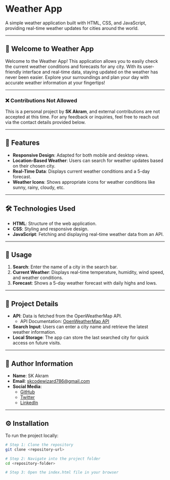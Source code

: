 # Weather App

A simple weather application built with HTML, CSS, and JavaScript, providing real-time weather updates for cities around the world.

---

## 🎉 Welcome to Weather App

Welcome to the Weather App! This application allows you to easily check the current weather conditions and forecasts for any city. With its user-friendly interface and real-time data, staying updated on the weather has never been easier. Explore your surroundings and plan your day with accurate weather information at your fingertips!

---

### ❌ Contributions Not Allowed

This is a personal project by **SK Akram**, and external contributions are not accepted at this time. For any feedback or inquiries, feel free to reach out via the contact details provided below.

---

## 🌟 Features

- **Responsive Design**: Adapted for both mobile and desktop views.
- **Location-Based Weather**: Users can search for weather updates based on their chosen city.
- **Real-Time Data**: Displays current weather conditions and a 5-day forecast.
- **Weather Icons**: Shows appropriate icons for weather conditions like sunny, rainy, cloudy, etc.

---

## 🛠️ Technologies Used

- **HTML**: Structure of the web application.
- **CSS**: Styling and responsive design.
- **JavaScript**: Fetching and displaying real-time weather data from an API.

---

## 🚀 Usage

1. **Search**: Enter the name of a city in the search bar.
2. **Current Weather**: Displays real-time temperature, humidity, wind speed, and weather conditions.
3. **Forecast**: Shows a 5-day weather forecast with daily highs and lows.

---

## 📂 Project Details

- **API**: Data is fetched from the OpenWeatherMap API.
  - API Documentation: [OpenWeatherMap API](https://openweathermap.org/)
- **Search Input**: Users can enter a city name and retrieve the latest weather information.
- **Local Storage**: The app can store the last searched city for quick access on future visits.

---

## 👤 Author Information

- **Name**: SK Akram  
- **Email**: skcodewizard786@gmail.com  
- **Social Media**:  
  - [GitHub](https://github.com/akramcodez)
  - [Twitter](https://twitter.com/akramcodez)
  - [LinkedIn](https://www.linkedin.com/in/sk-akram-aaa903318/)

---

## ⚙️ Installation

To run the project locally:

```bash
# Step 1: Clone the repository
git clone <repository-url>

# Step 2: Navigate into the project folder
cd <repository-folder>

# Step 3: Open the index.html file in your browser